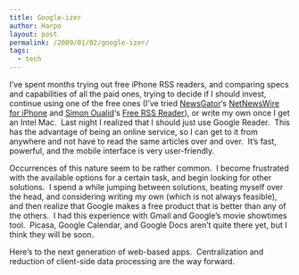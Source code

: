```yaml
---
title: Google-izer
author: Harpo
layout: post
permalink: /2009/01/02/google-izer/
tags:
  - tech
---
```

I&#8217;ve spent months trying out free iPhone RSS readers, and comparing specs and capabilities of all the paid ones, trying to decide if I should invest, continue using one of the free ones (I&#8217;ve tried <a href="http://www.newsgator.com" target="_blank">NewsGator</a>&#8216;s <a href="http://www.newsgator.com/individuals/netnewswireiphone/default.aspx" target="_blank">NetNewsWire for iPhone</a> and <a href="http://www.oualid.net" target="_blank">Simon Oualid</a>&#8216;s <a href="http://www.oualid.net/iphone-rss-reader/" target="_blank">Free RSS Reader</a>), or write my own once I get an Intel Mac.  Last night I realized that I should just use Google Reader.  This has the advantage of being an online service, so I can get to it from anywhere and not have to read the same articles over and over.  It&#8217;s fast, powerful, and the mobile interface is very user-friendly.

Occurrences of this nature seem to be rather common.  I become frustrated with the available options for a certain task, and begin looking for other solutions.  I spend a while jumping between solutions, beating myself over the head, and considering writing my own (which is not always feasible), and then realize that Google makes a free product that is better than any of the others.  I had this experience with Gmail and Google&#8217;s movie showtimes tool.  Picasa, Google Calendar, and Google Docs aren&#8217;t quite there yet, but I think they will be soon.

Here&#8217;s to the next generation of web-based apps.  Centralization and reduction of client-side data processing are the way forward.